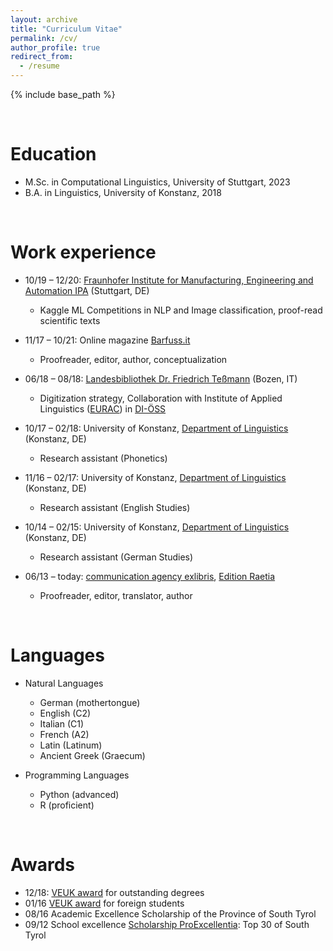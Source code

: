 ```yaml
---
layout: archive
title: "Curriculum Vitae"
permalink: /cv/
author_profile: true
redirect_from:
  - /resume
---
```


{% include base_path %}

&nbsp;


Education
======
* M.Sc. in Computational Linguistics, University of Stuttgart, 2023
* B.A. in Linguistics, University of Konstanz, 2018

&nbsp;

Work experience
======
* 10/19 – 12/20: [Fraunhofer Institute for Manufacturing, Engineering and Automation IPA](https://www.ipa.fraunhofer.de/en.html) (Stuttgart, DE)
  * Kaggle ML Competitions in NLP and Image classification, proof-read scientific texts

* 11/17 – 10/21: Online magazine [Barfuss.it](https://www.barfuss.it/)
  * Proofreader, editor, author, conceptualization
  
* 06/18 – 08/18: [Landesbibliothek Dr. Friedrich Teßmann](https://www.tessmann.it/en/home.html) (Bozen, IT)
  * Digitization strategy, Collaboration with Institute of Applied Linguistics ([EURAC](https://www.eurac.edu/en/institutes-centers/institute-for-applied-linguistics)) in [DI-ÖSS](https://www.eurac.edu/de/institutes-centers/institut-fuer-angewandte-sprachforschung/projects/di-oess)

* 10/17 – 02/18: University of Konstanz, [Department of Linguistics](https://www.ling.uni-konstanz.de/en/) (Konstanz, DE)
  * Research assistant (Phonetics)
  
* 11/16 – 02/17: University of Konstanz, [Department of Linguistics](https://www.ling.uni-konstanz.de/en/) (Konstanz, DE)
  * Research assistant (English Studies)
 
* 10/14 – 02/15: University of Konstanz, [Department of Linguistics](https://www.ling.uni-konstanz.de/en/) (Konstanz, DE)
  * Research assistant (German Studies)
 
* 06/13 – today: [communication agency exlibris](https://www.exlibris.bz.it/de/ueber-uns/), [Edition Raetia](https://www.raetia.com/de/)
  * Proofreader, editor, translator, author
  
 
&nbsp;

  
Languages
======
* Natural Languages 
  * German (mothertongue)
  * English (C2)
  * Italian (C1)
  * French (A2)
  * Latin (Latinum)
  * Ancient Greek (Graecum)
  
* Programming Languages
  * Python (advanced)
  * R (proficient)


&nbsp;

  
Awards
======
* 12/18: [VEUK award](https://www.uni-konstanz.de/en/alumni/funding-programmes-and-awards/veuk-award/) for outstanding degrees
* 01/16 [VEUK award](https://www.uni-konstanz.de/en/alumni/funding-programmes-and-awards/veuk-award/) for foreign students
* 08/16 Academic Excellence Scholarship of the Province of South Tyrol
* 09/12 School excellence [Scholarship ProExcellentia](https://www.proexcellentia.it/de.html): Top 30 of South Tyrol
